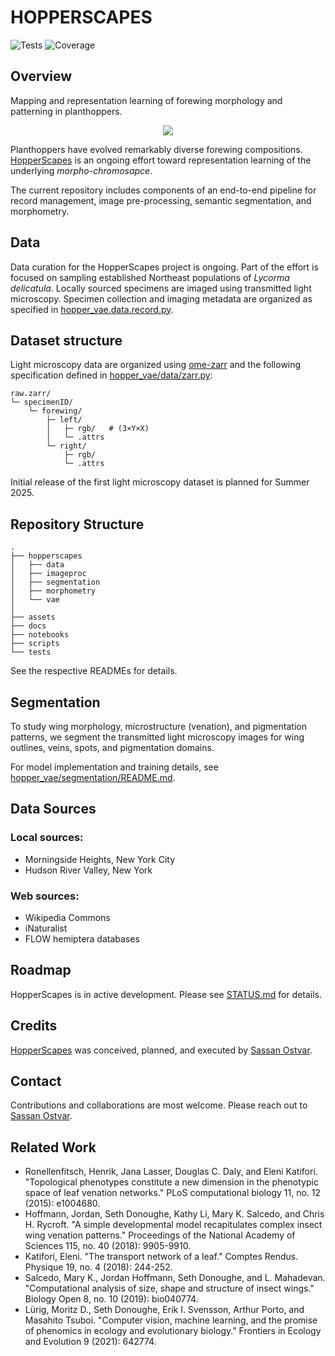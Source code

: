 # HOPPERSCAPES

![Tests](https://img.shields.io/badge/tests-pytest-green)
![Coverage](https://img.shields.io/badge/coverage-72%25-yellow)

## Overview

Mapping and representation learning of forewing morphology and patterning in planthoppers.

<p align="center">
<img src="assets/wings.gif", style="max-width: 300px;">
</p>

Planthoppers have evolved remarkably diverse forewing compositions. [HopperScapes](https://github.com/sassanostvar/hopperscapes/tree/main) is an ongoing effort toward representation learning of the underlying _morpho-chromosapce_.

The current repository includes components of an end-to-end pipeline for record management, image pre-processing, semantic segmentation, and morphometry.

## Data
Data curation for the HopperScapes project is ongoing. Part of the effort is focused on sampling established Northeast populations of _Lycorma delicatula_. Locally sourced specimens are imaged using transmitted light microscopy. Specimen collection and imaging metadata are organized as specified in [hopper_vae.data.record.py](./hopper_vae/data/record.py).

## Dataset structure
Light microscopy data are organized using [ome-zarr](https://github.com/ome/ome-zarr-py) and the following specification defined in [hopper_vae/data/zarr.py](hopper_vae/data/zarr.py):

    raw.zarr/
    └─ specimenID/                
        └─ forewing/
            ├─ left/                  
            │   ├─ rgb/   # (3×Y×X)
            │   └─ .attrs
            └─ right/
                ├─ rgb/
                └─ .attrs

Initial release of the first light microscopy dataset is planned for Summer 2025.

## Repository Structure
    .
    ├── hopperscapes
    │   ├── data
    │   ├── imageproc
    │   ├── segmentation
    │   ├── morphometry
    │   └── vae
    │
    ├── assets
    ├── docs
    ├── notebooks
    ├── scripts
    └── tests

See the respective READMEs for details.

## Segmentation
To study wing morphology, microstructure (venation), and pigmentation patterns, we segment the transmitted light microscopy images for wing outlines, veins, spots, and pigmentation domains. 

For model implementation and training details, see [hopper_vae/segmentation/README.md](hopper_vae/segmentation/README.md).

## Data Sources
### Local sources:
- Morningside Heights, New York City
- Hudson River Valley, New York

### Web sources:

- Wikipedia Commons
- iNaturalist
- FLOW hemiptera databases


## Roadmap

HopperScapes is in active development. Please see [STATUS.md](STATUS.md) for details.

## Credits
[HopperScapes](https://github.com/sassanostvar/hopperscapes/tree/main) was conceived, planned, and executed by [Sassan Ostvar](sassanostvar.github.io).

## Contact
Contributions and collaborations are most welcome. Please reach out to [Sassan Ostvar](sassanostvar.github.io).

## Related Work
- Ronellenfitsch, Henrik, Jana Lasser, Douglas C. Daly, and Eleni Katifori. "Topological phenotypes constitute a new dimension in the phenotypic space of leaf venation networks." PLoS computational biology 11, no. 12 (2015): e1004680.
- Hoffmann, Jordan, Seth Donoughe, Kathy Li, Mary K. Salcedo, and Chris H. Rycroft. "A simple developmental model recapitulates complex insect wing venation patterns." Proceedings of the National Academy of Sciences 115, no. 40 (2018): 9905-9910.
- Katifori, Eleni. "The transport network of a leaf." Comptes Rendus. Physique 19, no. 4 (2018): 244-252.
- Salcedo, Mary K., Jordan Hoffmann, Seth Donoughe, and L. Mahadevan. "Computational analysis of size, shape and structure of insect wings." Biology Open 8, no. 10 (2019): bio040774.
- Lürig, Moritz D., Seth Donoughe, Erik I. Svensson, Arthur Porto, and Masahito Tsuboi. "Computer vision, machine learning, and the promise of phenomics in ecology and evolutionary biology." Frontiers in Ecology and Evolution 9 (2021): 642774.
